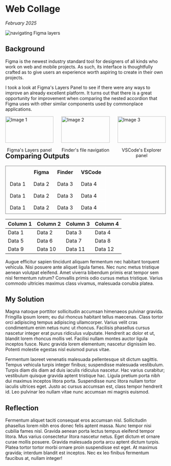 # Web Collage
*February 2025*

![navigating Figma layers](https://ocarson1.github.io/id-portfolio/images/figma-2.gif)

## Background
Figma is the newest industry standard tool for designers of all kinds who work on web and mobile projects. As such, its interface is thoughtfully crafted as to give users an experience worth aspiring to create in their own projects.

I took a look at Figma's Layers Panel to see if there were any ways to improve an already excellent platform. It turns out that there is a great opportunity for improvement when comparing the nested accordion that Figma uses with other similar components used by commonplace applications.

<div style="display: flex; justify-content: space-between; margin-bottom: 20px;">
  <div style="width: 30%;">
    <img src="https://ocarson1.github.io/id-portfolio/images/figma.png" alt="Image 1" style="width: 100%;">
    <p style="text-align: center;">Figma's Layers panel</p>
  </div>
  <div style="width: 30%;">
    <img src="https://ocarson1.github.io/id-portfolio/images/finder.png" alt="Image 2" style="width: 100%;">
    <p style="text-align: center;">Finder's file navigation</p>
  </div>
  <div style="width: 30%;">
    <img src="https://ocarson1.github.io/id-portfolio/images/vscode.png" alt="Image 3" style="width: 100%;">
    <p style="text-align: center;">VSCode's Explorer panel</p>
  </div>
</div>

## Comparing Outputs

  <table style="border-collapse: collapse; width: 100%; border: 1px solid grey;">
    <thead>
      <tr>
        <th style="border: 1px solid white; padding: 8px 12px;"></th>
        <th style="border: 1px solid white; padding: 8px 12px;">Figma</th>
        <th style="border: 1px solid white; padding: 8px 12px;">Finder</th>
        <th style="border: 1px solid white; padding: 8px 12px;">VSCode</th>
      </tr>
    </thead>
    <tbody>
      <tr>
        <td style="border: 1px solid white; padding: 8px 12px;">Data 1</td>
        <td style="border: 1px solid white; padding: 8px 12px;">Data 2</td>
        <td style="border: 1px solid white; padding: 8px 12px;">Data 3</td>
        <td style="border: 1px solid white; padding: 8px 12px;">Data 4</td>
      </tr>
            <tr>
        <td style="border: 1px solid white; padding: 8px 12px;">Data 1</td>
        <td style="border: 1px solid white; padding: 8px 12px;">Data 2</td>
        <td style="border: 1px solid white; padding: 8px 12px;">Data 3</td>
        <td style="border: 1px solid white; padding: 8px 12px;">Data 4</td>
      </tr>
            <tr>
        <td style="border: 1px solid white; padding: 8px 12px;">Data 1</td>
        <td style="border: 1px solid white; padding: 8px 12px;">Data 2</td>
        <td style="border: 1px solid white; padding: 8px 12px;">Data 3</td>
        <td style="border: 1px solid white; padding: 8px 12px;">Data 4</td>
      </tr>
      <!-- Add more rows as needed -->
    </tbody>
  </table>

| Column 1 | Column 2 | Column 3 | Column 4 |
| -------- | -------- | -------- | -------- |
| Data 1   | Data 2   | Data 3   | Data 4   |
| Data 5   | Data 6   | Data 7   | Data 8   |
| Data 9   | Data 10  | Data 11  | Data 12  |


Augue efficitur sapien tincidunt aliquam fermentum nec habitant torquent vehicula. Nisi posuere ante aliquet ligula fames. Nec nunc metus tristique aenean volutpat eleifend. Amet viverra bibendum primis erat tempor sem nisl fermentum rutrum? Convallis primis odio cursus metus tristique. Varius commodo ultricies maximus class vivamus, malesuada conubia platea.

## My Solution
Magna natoque porttitor sollicitudin accumsan himenaeos pulvinar gravida. Fringilla ipsum lorem; eu dui rhoncus habitant tellus maecenas. Class tortor orci adipiscing tempus adipiscing ullamcorper. Varius velit cras condimentum enim netus nunc ut rhoncus. Facilisis phasellus cursus nascetur integer erat purus ridiculus vulputate. Hendrerit ac dolor et ut, blandit lorem rhoncus mollis vel. Facilisi nullam montes auctor ligula inceptos fusce. Nunc gravida lorem elementum; nascetur dignissim leo. Potenti molestie egestas nisl euismod purus vitae.

Fermentum laoreet venenatis malesuada pellentesque sit dictum sagittis. Tempus vehicula turpis integer finibus; suspendisse malesuada vestibulum. Turpis diam dis diam ad duis iaculis ridiculus nascetur. Hac varius curabitur; vestibulum quisque gravida aptent tristique hac. Ligula pretium porta nibh dui maximus inceptos litora porta. Suspendisse nunc litora nullam tortor iaculis ultrices eget. Justo ac cursus accumsan est, class tempor hendrerit id. Leo pulvinar leo nullam vitae nunc accumsan mi magnis euismod.

## Reflection

Fermentum aliquet taciti consequat eros accumsan nisl. Sollicitudin phasellus lorem nibh eros donec felis aptent massa. Nunc tempor nisi cubilia fames nisl. Gravida aenean porta lectus tempus eleifend tempor litora. Mus varius consectetur litora nascetur netus. Eget dictum et ornare curae mollis posuere. Gravida malesuada porta arcu aptent dictum turpis. Platea tortor tortor morbi ornare proin suspendisse est eget. At maximus gravida; interdum blandit est inceptos. Nec ex leo finibus fermentum faucibus at, nullam integer!